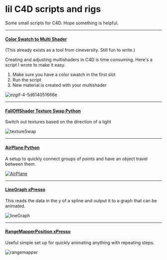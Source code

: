 <div>

# lil C4D scripts and rigs

Some small scripts for C4D. 
Hope something is helpful.

</div>
<div>
<div>

---

#### [Color Swatch to Multi Shader](https://github.com/lilsmokie/c4d_python_scripts/blob/af5dff3a3a216778e11f8aafafd149c0c4877d0c/colorSwatchtoMultiShader/colorSwatchtoMultiShader_v002.py)
(This already exists as a tool from cineversity. Still fun to write.)
  
Creating and adjusting multishaders in C4D is time consuming.
Here's a script I wrote to make it easy.

1. Make sure you have a color swatch in the first slot
2. Run the script 
3. New material is created with your multishader
  
![ezgif-4-5d614051666e](https://user-images.githubusercontent.com/88659624/129345743-cfb39cde-cb29-4c25-9f1a-7c0d4300e07c.gif)

</div>
<div>

---

#### [FallOffShader Texture Swap Python](https://github.com/lilsmokie/c4d_rigs_and_scripts/tree/main/Falloff_Shader_TextureSwap)

Switch out textures based on the direction of a light

![textureSwap](https://user-images.githubusercontent.com/88659624/129478121-27c33ced-947d-4fee-b720-f942000db29f.gif)
  
</div>  
<div>

---

#### [AirPlane Python](https://github.com/lilsmokie/c4d_rigs_and_scripts/tree/main/AirPlane_Python)

A setup to quickly connect groups of points and have an object travel between them.

[![AirPlane](https://user-images.githubusercontent.com/88659624/129479149-d5699dcd-6fc8-44f8-bd37-4b12d66a8ddb.jpg)](https://vimeo.com/587438341/ab62641526)

  
</div>  
<div>

---

#### [LineGraph xPresso](https://github.com/lilsmokie/c4d_rigs_and_scripts/tree/main/LineGraph)

This reads the data in the y of a spline and output it to a graph that can be animated.

![lineGraph](https://user-images.githubusercontent.com/88659624/129486320-85e9496c-3a69-48c5-836d-c3efb35927b6.gif)

  
</div>  
<div>

---

#### [RangeMapperPosition xPresso](https://github.com/lilsmokie/c4d_rigs_and_scripts/tree/main/RangeMapPositions)

Useful simple set up for quickly animating anything with repeating steps.

![rangemapper](https://user-images.githubusercontent.com/88659624/129487029-bdbffe79-4bd6-4b99-8409-ecbcc2cd140f.gif)


  
</div>    
</div>
